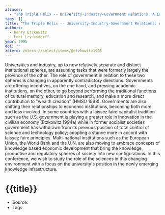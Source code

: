 ```yaml
---
aliases:
  - "The Triple Helix -- University-Industry-Government Relations: A Laboratory for Knowledge Based Economic Development"
tags: []
title: "The Triple Helix -- University-Industry-Government Relations: A Laboratory for Knowledge Based Economic Development"
authors:
  - Henry Etzkowitz
  - Loet Leydesdorff
year: 1995
doi: ""
zotero: zotero://select/items/@etzkowitz1995
---
```

<!-- START_ABSTRACT -->
Universities and industry, up to now relatively separate and distinct institutional spheres, are assuming tasks that were formerly largely the province of the other.  The role of government in relation to these two spheres is changing in apparently contradictory directions.  Governments are offering incentives, on the one hand, and pressing academic institutions, on the other, to go beyond performing the traditional functions of cultural memory, education and research, and make a more direct contribution to "wealth creation" (HMSO 1993).  Governments are also shifting their relationships to economic institutions, becoming both more and less involved.  In some countries with a laissez faire capitalist tradition such as the U.S. government is playing a greater role in innovation in the civilian economy (Etzkowitz 1994a) while in former socialist societies government has withdrawn from its previous position of total control of science and technology policy; adopting a stance more in accord with laissez faire principles.  Multi-national institutions such as the European Union, the World Bank and the U.N. are also moving to embrace concepts of knowledge based economic development that bring the knowledge, productive and regulatory spheres of society into new configurations.  In this conference, we wish to study the role of the sciences in this changing environment with a focus on the university's position in the newly emerging knowledge infrastructure.
<!-- END_ABSTRACT -->

<!-- START_TEMPLATE -->
# {{title}}

- Source:
- Tags: 
<!-- END_TEMPLATE -->